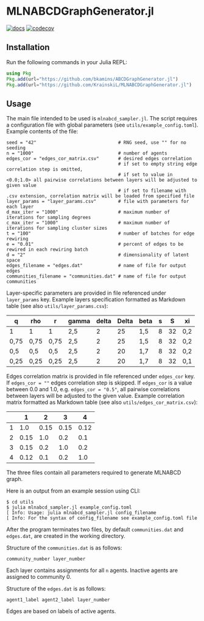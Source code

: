 # MLNABCDGraphGenerator.jl
[![docs](https://img.shields.io/badge/docs-latest-blue.svg)](https://krainskil.github.io/MLNABCDGraphGenerator.jl/dev/)
[![codecov](https://codecov.io/github/KrainskiL/MLNABCDGraphGenerator.jl/graph/badge.svg?token=UqUJHR1ydp)](https://codecov.io/github/KrainskiL/MLNABCDGraphGenerator.jl)
## Installation
Run the following commands in your Julia REPL:
```julia
using Pkg
Pkg.add(url="https://github.com/bkamins/ABCDGraphGenerator.jl")
Pkg.add(url="https://github.com/KrainskiL/MLNABCDGraphGenerator.jl")
```

## Usage
The main file intended to be used is `mlnabcd_sampler.jl`.
The script requires a configuration file with global parameters (see `utils/example_config.toml`).
Example contents of the file:
```
seed = "42"                              # RNG seed, use "" for no seeding
n = "1000"                               # number of agents
edges_cor = "edges_cor_matrix.csv"       # desired edges correlation
                                         # if set to empty string edge correlation step is omitted,
                                         # if set to value in <0.0;1.0> all pairwise correlations between layers will be adjusted to given value
                                         # if set to filename with .csv extension, correlation matrix will be loaded from specified file
layer_params = "layer_params.csv"        # file with parameters for each layer
d_max_iter = "1000"                      # maximum number of iterations for sampling degrees
c_max_iter = "1000"                      # maximum number of iterations for sampling cluster sizes
t = "100"                                # number of batches for edge rewiring
e = "0.01"                               # percent of edges to be rewired in each rewiring batch
d = "2"                                  # dimensionality of latent space
edges_filename = "edges.dat"             # name of file for output edges
communities_filename = "communities.dat" # name of file for output communities
```
Layer-specific parameters are provided in file referenced under `layer_params` key.
Example layers specification formatted as Markdown table (see also `utils/layer_params.csv`):

| q    | rho  | r    | gamma | delta | Delta | beta | s | S  | xi  |
|------|------|------|-------|-------|-------|------|---|----|-----|
| 1    | 1    | 1    | 2,5   | 2     | 25    | 1,5  | 8 | 32 | 0,2 |
| 0,75 | 0,75 | 0,75 | 2,5   | 2     | 25    | 1,5  | 8 | 32 | 0,2 |
| 0,5  | 0,5  | 0,5  | 2,5   | 2     | 20    | 1,7  | 8 | 32 | 0,2 |
| 0,25 | 0,25 | 0,25 | 2,5   | 2     | 20    | 1,7  | 8 | 32 | 0,1 |

Edges correlation matrix is provided in file referenced under `edges_cor` key.
If `edges_cor = ""` edges correlation step is skipped.
If `edges_cor` is a value between 0.0 and 1.0, e.g. `edges_cor = "0.5"`, all pairwise correlations between layers will be adjusted to the given value.
Example correlation matrix formatted as Markdown table (see also `utils/edges_cor_matrix.csv`):

|   | 1    | 2    | 3    | 4    |
|---|------|------|------|------|
| 1 | 1.0  | 0.15 | 0.15 | 0.12 |
| 2 | 0.15 | 1.0  | 0.2  | 0.1  |
| 3 | 0.15 | 0.2  | 1.0  | 0.2  |
| 4 | 0.12 | 0.1  | 0.2  | 1.0  |

The three files contain all parameters required to generate MLNABCD graph.

Here is an output from an example session using CLI:
```
$ cd utils
$ julia mlnabcd_sampler.jl example_config.toml
[ Info: Usage: julia mlnabcd_sampler.jl config_filename
[ Info: For the syntax of config_filename see example_config.toml file
```
After the program terminates two files, by default `communities.dat` and `edges.dat`, are created in the working directory.

Structure of the `communities.dat` is as follows:
```
community_number layer_number
```
Each layer contains assignments for all `n` agents. Inactive agents are assigned to community 0.

Structure of the `edges.dat` is as follows:
```
agent1_label agent2_label layer_number
```
Edges are based on labels of active agents.
